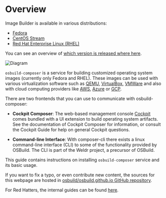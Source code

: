 # Overview

Image Builder is available in various distributions:
- [Fedora](https://packages.fedoraproject.org/search?query=osbuild)
- [CentOS Stream](https://www.centos.org/centos-stream/)
- [Red Hat Enterprise Linux (RHEL)](https://www.redhat.com/en/technologies/linux-platforms/enterprise-linux)

You can see an overview of [which version is released where here](./release-overview).

![Diagram](./image-builder-on-premises.svg)

`osbuild-composer` is a service for building customized operating system images (currently only Fedora and RHEL). These images can be used with various virtualization software such as [QEMU](https://www.qemu.org/), [VirtualBox](https://www.virtualbox.org/), [VMWare](https://www.vmware.com/) and also with cloud computing providers like [AWS](https://aws.amazon.com/), [Azure](https://azure.microsoft.com/) or [GCP](https://cloud.google.com/).

There are two frontends that you can use to communicate with osbuild-composer:

- **Cockpit Composer**: The web-based management console [Cockpit](https://cockpit-project.org/) comes bundled with a UI extension to build operating system artifacts. See the documentation of Cockpit Composer for information, or consult the Cockpit Guide for help on general Cockpit questions.

- **Command-line Interface**: With composer-cli there exists a linux command-line interface (CLI) to some of the functionality provided by OSBuild. The CLI is part of the Weldr project, a precursor of OSBuild.

This guide contains instructions on installing `osbuild-composer` service and its basic usage.

If you want to fix a typo, or even contribute new content, the sources for this webpage are hosted in [osbuild/osbuild.github.io GitHub repository](https://github.com/osbuild/osbuild.github.io).

For Red Hatters, the internal guides can be found [here](https://osbuild.pages.redhat.com/internal-guides/).
